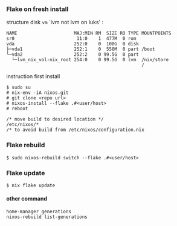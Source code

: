 
### Flake on fresh install
structure disk `vm` `lvm not lvm on luks' :
```
NAME                     MAJ:MIN RM  SIZE RO TYPE MOUNTPOINTS
sr0                       11:0    1  477M  0 rom  
vda                      252:0    0  100G  0 disk 
├─vda1                   252:1    0  550M  0 part /boot
└─vda2                   252:2    0 99.5G  0 part 
  └─lvm_nix_vol-nix_root 254:0    0 99.5G  0 lvm  /nix/store
                                                  /
```
instruction first install
```
$ sudo su
# nix-env -iA nixos.git
# git clone <repo url>
# nixos-install --flake .#<user/host>
# reboot

/* move build to desired location */ 
/etc/nixos/*
/* to avoid build from /etc/nixos/configuration.nix
```


### Flake rebuild
```
$ sudo nixos-rebuild switch --flake .#<user/host>
```

### Flake update
```
$ nix flake update
```

#### other command
```
home-manager generations
nixos-rebuild list-generations
```
